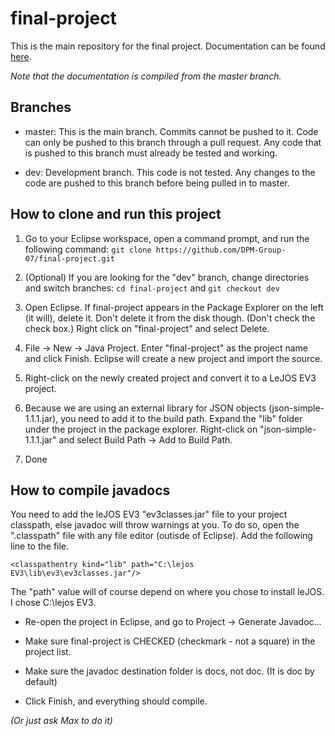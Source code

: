 # final-project
This is the main repository for the final project. Documentation can be found [here](https://dpm-group-07.github.io/final-project/index.html).

*Note that the documentation is compiled from the master branch.*

## Branches

* master: This is the main branch. Commits cannot be pushed to it. Code can only be pushed to this branch through a pull request. Any code that is pushed to this branch must already be tested and working.

* dev: Development branch. This code is not tested. Any changes to the code are pushed to this branch before being pulled in to master.

## How to clone and run this project

1. Go to your Eclipse workspace, open a command prompt, and run the following command: `git clone https://github.com/DPM-Group-07/final-project.git`

2. (Optional) If you are looking for the "dev" branch, change directories and switch branches: `cd final-project` and  `git checkout dev`

3. Open Eclipse. If final-project appears in the Package Explorer on the left (it will), delete it. Don't delete it from the disk though. (Don't check the check box.) Right click on "final-project" and select Delete.

4. File -> New -> Java Project. Enter "final-project" as the project name and click Finish. Eclipse will create a new project and import the source.

5. Right-click on the newly created project and convert it to a LeJOS EV3 project.

6. Because we are using an external library for JSON objects (json-simple-1.1.1.jar), you need to add it to the build path. Expand the "lib" folder under the project in the package explorer. Right-click on "json-simple-1.1.1.jar" and select Build Path -> Add to Build Path.

7. Done

## How to compile javadocs

You need to add the leJOS EV3 "ev3classes.jar" file to your project classpath, else javadoc will throw warnings at you. To do so, open the ".classpath" file with any file editor (outisde of Eclipse). Add the following line to the file.

`<classpathentry kind="lib" path="C:\lejos EV3\lib\ev3\ev3classes.jar"/>`

The "path" value will of course depend on where you chose to install leJOS. I chose C:\lejos EV3.

* Re-open the project in Eclipse, and go to Project -> Generate Javadoc...

* Make sure final-project is CHECKED (checkmark - not a square) in the project list.

* Make sure the javadoc destination folder is docs, not doc.  (It is doc by default)

* Click Finish, and everything should compile.

*(Or just ask Max to do it)*
